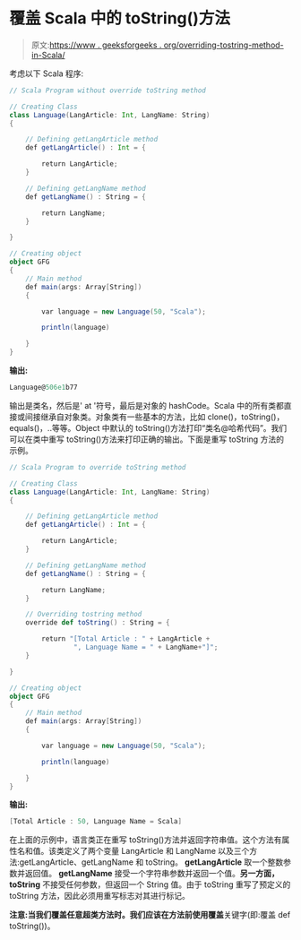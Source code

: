# 覆盖 Scala 中的 toString()方法

> 原文:[https://www . geeksforgeeks . org/overriding-tostring-method-in-Scala/](https://www.geeksforgeeks.org/overriding-tostring-method-in-scala/)

考虑以下 Scala 程序:

```scala
// Scala Program without override toString method

// Creating Class
class Language(LangArticle: Int, LangName: String) 
{

    // Defining getLangArticle method
    def getLangArticle() : Int = {

        return LangArticle;
    }

    // Defining getLangName method
    def getLangName() : String = {

        return LangName;
    }

}

// Creating object
object GFG 
{
    // Main method
    def main(args: Array[String])
    {

        var language = new Language(50, "Scala");

        println(language)

    }
}
```

**输出:**

```scala
Language@506e1b77

```

输出是类名，然后是' at '符号，最后是对象的 hashCode。Scala 中的所有类都直接或间接继承自对象类。对象类有一些基本的方法，比如 clone()，toString()，equals()，..等等。Object 中默认的 toString()方法打印“类名@哈希代码”。我们可以在类中重写 toString()方法来打印正确的输出。下面是重写 toString 方法的示例。

```scala
// Scala Program to override toString method

// Creating Class
class Language(LangArticle: Int, LangName: String) 
{

    // Defining getLangArticle method
    def getLangArticle() : Int = {

        return LangArticle;
    }

    // Defining getLangName method
    def getLangName() : String = {

        return LangName;
    }

    // Overriding tostring method
    override def toString() : String = {

        return "[Total Article : " + LangArticle + 
                ", Language Name = " + LangName+"]";
    }

}

// Creating object
object GFG 
{
    // Main method
    def main(args: Array[String])
    {

        var language = new Language(50, "Scala");

        println(language)

    }
}
```

**输出:**

```scala
[Total Article : 50, Language Name = Scala]

```

在上面的示例中，语言类正在重写 toString()方法并返回字符串值。这个方法有属性名和值。该类定义了两个变量 LangArticle 和 LangName 以及三个方法:getLangArticle、getLangName 和 toString。 **getLangArticle** 取一个整数参数并返回值。 **getLangName** 接受一个字符串参数并返回一个值。**另一方面，toString** 不接受任何参数，但返回一个 String 值。由于 toString 重写了预定义的 toString 方法，因此必须用重写标志对其进行标记。

**注意:**当我们覆盖任意超类方法时。我们应该在方法前使用**覆盖**关键字(即:覆盖 def toString())。